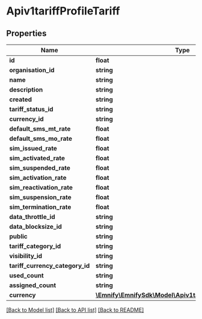 # Apiv1tariffProfileTariff

## Properties
Name | Type | Description | Notes
------------ | ------------- | ------------- | -------------
**id** | **float** |  | [optional] 
**organisation_id** | **string** |  | [optional] 
**name** | **string** |  | [optional] 
**description** | **string** |  | [optional] 
**created** | **string** |  | [optional] 
**tariff_status_id** | **string** |  | [optional] 
**currency_id** | **string** |  | [optional] 
**default_sms_mt_rate** | **float** |  | [optional] 
**default_sms_mo_rate** | **float** |  | [optional] 
**sim_issued_rate** | **float** |  | [optional] 
**sim_activated_rate** | **float** |  | [optional] 
**sim_suspended_rate** | **float** |  | [optional] 
**sim_activation_rate** | **float** |  | [optional] 
**sim_reactivation_rate** | **float** |  | [optional] 
**sim_suspension_rate** | **float** |  | [optional] 
**sim_termination_rate** | **float** |  | [optional] 
**data_throttle_id** | **string** |  | [optional] 
**data_blocksize_id** | **string** |  | [optional] 
**public** | **string** |  | [optional] 
**tariff_category_id** | **string** |  | [optional] 
**visibility_id** | **string** |  | [optional] 
**tariff_currency_category_id** | **string** |  | [optional] 
**used_count** | **string** |  | [optional] 
**assigned_count** | **string** |  | [optional] 
**currency** | [**\Emnify\EmnifySdk\Model\Apiv1tariffProfileTariffCurrency**](Apiv1tariffProfileTariffCurrency.md) |  | [optional] 

[[Back to Model list]](../../README.md#documentation-for-models) [[Back to API list]](../../README.md#documentation-for-api-endpoints) [[Back to README]](../../README.md)

